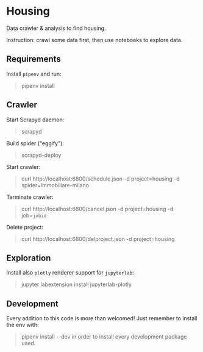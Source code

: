 # Housing
Data crawler & analysis to find housing.

Instruction: crawl some data first, then use notebooks to explore data.

## Requirements
Install `pipenv` and run:
> pipenv install

## Crawler
Start Scrapyd daemon:
> scrapyd

Build spider ("eggify"):
> scrapyd-deploy

Start crawler:
> curl http://localhost:6800/schedule.json -d project=housing -d spider=immobiliare-milano

Terminate crawler:
> curl http://localhost:6800/cancel.json -d project=housing -d job=`jobid`

Delete project:
> curl http://localhost:6800/delproject.json -d project=housing


## Exploration
Install also `plotly` renderer support for `jupyterlab`:
> jupyter labextension install jupyterlab-plotly


## Development
Every addition to this code is more than welcomed! Just remember to install the env with:
> pipenv install --dev
in order to install every development package used.

